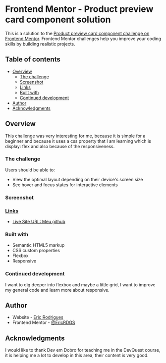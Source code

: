 # Frontend Mentor - Product preview card component solution

This is a solution to the [Product preview card component challenge on Frontend Mentor](https://www.frontendmentor.io/challenges/product-preview-card-component-GO7UmttRfa). Frontend Mentor challenges help you improve your coding skills by building realistic projects. 

## Table of contents

- [Overview](#overview)
  - [The challenge](#the-challenge)
  - [Screenshot](#screenshot)
  - [Links](#links)
  - [Built with](#built-with)
  - [Continued development](#continued-development)
- [Author](#author)
- [Acknowledgments](#acknowledgments)

## Overview

This challenge was very interesting for me, because it is simple for a beginner and because it uses a css property that I am learning which is display: flex and also because of the responsiveness.

### The challenge

Users should be able to:

- View the optimal layout depending on their device's screen size
- See hover and focus states for interactive elements

### Screenshot

<a href="src/images/Screenshot-desktop.jpg">
<a href="src/images/Screenshot-mobile.jpg">

### Links

- Live Site URL: [Meu github](https://ericrdgs.github.io/Product-Preview-Card/)

### Built with

- Semantic HTML5 markup
- CSS custom properties
- Flexbox
- Responsive

### Continued development

I want to dig deeper into flexbox and maybe a little grid, I want to improve my general code and learn more about responsive.

## Author

- Website - [Eric Rodrigues](https://github.com/EricRDGS)
- Frontend Mentor - [@EricRDGS](https://www.frontendmentor.io/profile/EricRDGS)

## Acknowledgments


I would like to thank Dev em Dobro for teaching me in the DevQuest course, it is helping me a lot to develop in this area, their content is very good.

